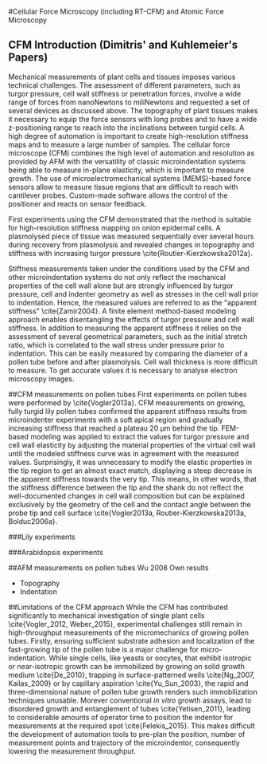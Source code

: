 #Cellular Force Microscopy (including RT-CFM) and Atomic Force Microscopy

## CFM Introduction (Dimitris' and Kuhlemeier's Papers) ##

Mechanical measurements of plant cells and tissues imposes  various technical challenges. The assessment of different parameters, such as turgor pressure, cell wall stiffness or penetration forces, involve a wide range of forces from nanoNewtons to miliNewtons and requested a set of  several devices as discussed above. The topography of plant tissues makes it necessary to equip the force sensors with long probes and to have a wide z-positioning range to reach into the inclinations between turgid cells. A high degree of automation is important to create high-resolution stiffness maps and to measure a large number of samples. The cellular force microscope (CFM) combines the high level of automation and resolution as provided by AFM with the versatility of classic microindentation systems being able to measure in-plane elasticity, which is important to measure growth. The use of microelectromechanical systems (MEMS)-based force sensors allow to measure tissue regions that are difficult to reach with cantilever probes. Custom-made software allows the control of the positioner and reacts on sensor feedback.

First experiments using the CFM demonstrated that the method is suitable for high-resolution stiffness mapping on onion epidermal cells. A plasmolysed piece of tissue was measured sequentially over several hours during recovery from plasmolysis and revealed changes in topography and stiffness with increasing turgor pressure \cite{Routier-Kierzkowska2012a}.

Stiffness measurements taken under the conditions used by the CFM and other microindentation systems do not only reflect the mechanical properties of the cell wall alone but are strongly influenced by turgor pressure, cell and indenter geometry as well as stresses in the cell wall prior to indentation. Hence, the measured values are referred to as the "apparent stiffness" \cite{Zamir2004}. A finite element method-based modeling approach enables disentangling the effects of turgor pressure and cell wall stiffness. In addition to measuring the apparent stiffness it relies on the assessment of several geometrical parameters, such as the initial stretch ratio, which is correlated to the wall stress under pressure prior to indentation. This can be easily measured by comparing the diameter of a pollen tube before and after plasmolysis. Cell wall thickness is more difficult to measure. To get accurate values it is necessary to analyse electron microscopy images.

##CFM measurements on pollen tubes
First experiments on pollen tubes were performed by \cite{Vogler2013a}. CFM measurements on growing, fully turgid lily pollen tubes confirmed the apparent stiffness results from microindenter experiments with a soft apical region and gradually increasing stiffness that reached a plateau 20 µm behind the tip. FEM-based modeling was applied to extract the values for turgor pressure and cell wall elasticity by adjusting the material properties of the virtual cell wall until the modeled stiffness curve was in agreement with the measured values. Surprisingly, it was unnecessary to modify the elastic properties in the tip region to get an almost exact match, displaying a steep decrease in the apparent stiffness towards the very tip. This means, in other words, that the stiffness difference between the tip and the shank do not reflect the well-documented changes in cell wall composition but can be explained exclusively by the geometry of the cell and the contact angle between the probe tip and cell surface \cite{Vogler2013a, Routier-Kierzkowska2013a, Bolduc2006a}.

###Lily experiments

###Arabidopsis experiments

##AFM measurements on pollen tubes
Wu 2008
Own results
- Topography 
- Indentation

##Limitations of the CFM approach
While the CFM has contributed significantly to mechanical investigation of single plant cells \cite{Vogler_2012, Weber_2015}, experimental challenges still remain in high-throughput measurements of the micromechanics of growing pollen tubes. Firstly, ensuring sufficient substrate adhesion and localization of the fast-growing tip of the pollen tube is a major challenge for micro-indentation. While single cells, like yeasts or oocytes, that exhibit isotropic or near-isotropic growth can be immobilized by growing on solid growth medium \cite{De_2010}, trapping in surface-patterned wells \cite{Ng_2007, Kailas_2009} or by capillary aspiration \cite{Yu_Sun_2003}, the rapid and three-dimensional nature of pollen tube growth renders such immobilization techniques unusable. Morever conventional _in vitro_ growth assays, lead to disordered growth and entanglement of tubes \cite{Yetisen_2011}, leading to considerable amounts of operator time to position the indentor for measurements at the required spot \cite{Felekis_2015}. This makes difficult the development of automation tools to pre-plan the position, number of measurement points and trajectory of the microindentor, consequently lowering the measurement throughput.
